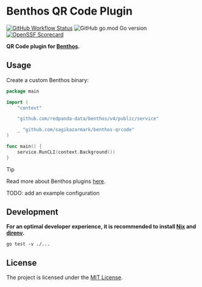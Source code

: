 # Benthos QR Code Plugin

[![GitHub Workflow Status](https://img.shields.io/github/actions/workflow/status/sagikazarmark/benthos-qrcode/ci.yaml?style=flat-square)](https://github.com/sagikazarmark/benthos-qrcode/actions/workflows/ci.yaml)
![GitHub go.mod Go version](https://img.shields.io/github/go-mod/go-version/sagikazarmark/benthos-qrcode?style=flat-square&color=61CFDD)
[![OpenSSF Scorecard](https://api.securityscorecards.dev/projects/github.com/sagikazarmark/benthos-qrcode/badge?style=flat-square)](https://deps.dev/go/github.com%252Fsagikazarmark%252Fbenthos-qrcode)

**QR Code plugin for [Benthos](https://github.com/redpanda-data/benthos).**

## Usage

Create a custom Benthos binary:

```go
package main

import (
	"context"

	"github.com/redpanda-data/benthos/v4/public/service"

	_ "github.com/sagikazarmark/benthos-qrcode"
)

func main() {
	service.RunCLI(context.Background())
}
```

> [!TIP]
> Read more about Benthos plugins [here](https://github.com/redpanda-data/redpanda-connect-plugin-example).

TODO: add an example configuration

## Development

**For an optimal developer experience, it is recommended to install [Nix](https://nixos.org/download.html) and [direnv](https://direnv.net/docs/installation.html).**

```shell
go test -v ./...
```

## License

The project is licensed under the [MIT License](LICENSE).
